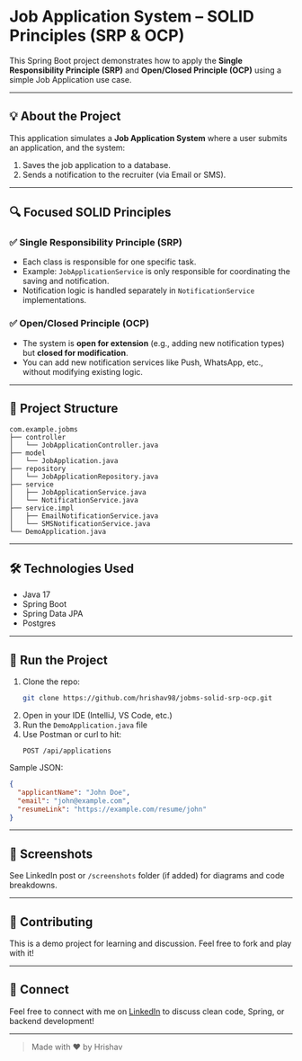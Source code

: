 # Job Application System – SOLID Principles (SRP & OCP)

This Spring Boot project demonstrates how to apply the **Single Responsibility Principle (SRP)** and **Open/Closed Principle (OCP)** using a simple Job Application use case.

---

## 💡 About the Project

This application simulates a **Job Application System** where a user submits an application, and the system:
1. Saves the job application to a database.
2. Sends a notification to the recruiter (via Email or SMS).

---

## 🔍 Focused SOLID Principles

### ✅ Single Responsibility Principle (SRP)
- Each class is responsible for one specific task.
- Example: `JobApplicationService` is only responsible for coordinating the saving and notification.
- Notification logic is handled separately in `NotificationService` implementations.

### ✅ Open/Closed Principle (OCP)
- The system is **open for extension** (e.g., adding new notification types) but **closed for modification**.
- You can add new notification services like Push, WhatsApp, etc., without modifying existing logic.

---

## 📁 Project Structure
```
com.example.jobms
├── controller
│   └── JobApplicationController.java
├── model
│   └── JobApplication.java
├── repository
│   └── JobApplicationRepository.java
├── service
│   ├── JobApplicationService.java
│   └── NotificationService.java
├── service.impl
│   ├── EmailNotificationService.java
│   └── SMSNotificationService.java
└── DemoApplication.java
```

---

## 🛠️ Technologies Used
- Java 17
- Spring Boot
- Spring Data JPA
- Postgres

---

## 🚀 Run the Project
1. Clone the repo:
   ```bash
   git clone https://github.com/hrishav98/jobms-solid-srp-ocp.git
   ```
2. Open in your IDE (IntelliJ, VS Code, etc.)
3. Run the `DemoApplication.java` file
4. Use Postman or curl to hit:
   ```http
   POST /api/applications
   ```

Sample JSON:
```json
{
  "applicantName": "John Doe",
  "email": "john@example.com",
  "resumeLink": "https://example.com/resume/john"
}
```

---

## 📸 Screenshots
See LinkedIn post or `/screenshots` folder (if added) for diagrams and code breakdowns.

---

## 🙌 Contributing
This is a demo project for learning and discussion. Feel free to fork and play with it!

---

## 🔗 Connect
Feel free to connect with me on [LinkedIn](https://www.linkedin.com/in/hrishav98) to discuss clean code, Spring, or backend development!

---

> Made with ❤️ by Hrishav
